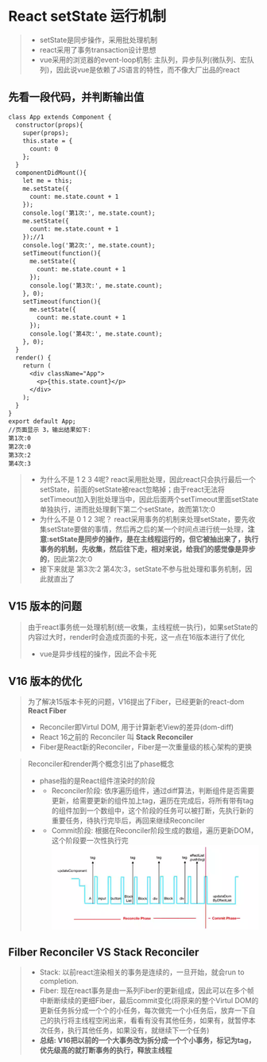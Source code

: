 # React setState 运行机制
> - setState是同步操作，采用批处理机制
> - react采用了事务transaction设计思想
> - vue采用的浏览器的event-loop机制: 主队列，异步队列(微队列、宏队列)，因此说vue是依赖了JS语言的特性，而不像大厂出品的react

## 先看一段代码，并判断输出值
```
class App extends Component {
  constructor(props){
    super(props);
    this.state = {
      count: 0
    };
  }
  componentDidMount(){
    let me = this;
    me.setState({
      count: me.state.count + 1
    });
    console.log('第1次:', me.state.count);
    me.setState({
      count: me.state.count + 1
    });//1
    console.log('第2次:', me.state.count);
    setTimeout(function(){
      me.setState({
        count: me.state.count + 1
      });
      console.log('第3次:', me.state.count);
    }, 0);
    setTimeout(function(){
      me.setState({
        count: me.state.count + 1
      });
      console.log('第4次:', me.state.count);
    }, 0);
  }
  render() {
    return (
      <div className="App">
        <p>{this.state.count}</p>
      </div>
    );
  }
}
export default App;
//页面显示 3，输出结果如下:
第1次:0
第2次:0
第3次:2
第4次:3
```
> - 为什么不是 1 2 3 4呢?
> react采用批处理，因此react只会执行最后一个setState，前面的setState被react忽略掉；由于react无法将setTimeout加入到批处理当中，因此后面两个setTimeout里面setState单独执行，进而批处理剩下第二个setState，故而第1次:0
> - 为什么不是 0 1 2 3呢？
> react采用事务的机制来处理setState，要先收集setState要做的事情，然后再之后的某一个时间点进行统一处理，**注意:setState是同步的操作，是在主线程运行的，但它被抽出来了，执行事务的机制，先收集，然后往下走，相对来说，给我们的感觉像是异步的**，因此第2次:0
> - 接下来就是 第3次:2  第4次:3，setState不参与批处理和事务机制，因此就直出了

## V15 版本的问题
> 由于react事务统一处理机制(统一收集，主线程统一执行)，如果setState的内容过大时，render时会造成页面的卡死，这一点在16版本进行了优化
> - vue是异步线程的操作，因此不会卡死

## V16 版本的优化
> 为了解决15版本卡死的问题，V16提出了Fiber，已经更新的react-dom
> **React Fiber**
> - Reconciler即Virtul DOM, 用于计算新老View的差异(dom-diff)
> - React 16之前的 Reconciler 叫 **Stack Reconciler**
> - Fiber是React新的Reconciler，Fiber是一次重量级的核心架构的更换

> Reconciler和render两个概念引出了phase概念
> - phase指的是React组件渲染时的阶段
> - - Reconciler阶段: 依序遍历组件，通过diff算法，判断组件是否需要更新，给需要更新的组件加上tag，遍历在完成后，将所有带有tag的组件加到一个数组中，这个阶段的任务可以被打断，先执行新的重要任务，待执行完毕后，再回来继续Reconciler
> - - Commit阶段: 根据在Reconciler阶段生成的数组，遍历更新DOM，这个阶段要一次性执行完
![](mdImg/phase.png)

## Filber Reconciler VS Stack Reconciler 
> - Stack: 以前react渲染相关的事务是连续的，一旦开始，就会run to completion.
> - Fiber: 现在react事务是由一系列Fiber的更新组成，因此可以在多个帧中断断续续的更细Fiber，最后commit变化(将原来的整个Virtul DOM的更新任务拆分成一个个的小任务，每次做完一个小任务后，放弃一下自己的执行将主线程空闲出来，看看有没有其他任务，如果有，就暂停本次任务，执行其他任务，如果没有，就继续下一个任务)
> - **总结: V16把以前的一个大事务改为拆分成一个个小事务，标记为tag，优先级高的就打断事务的执行，释放主线程**
